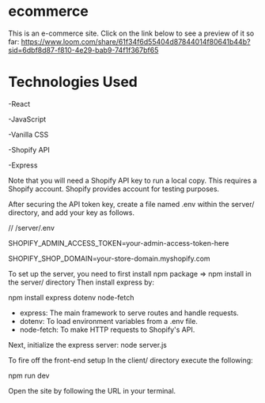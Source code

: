 # ecommerce
This is an e-commerce site. Click on the link below to see a preview of it so far:
https://www.loom.com/share/61f34f6d55404d87844014f80641b44b?sid=6dbf8d87-f810-4e29-bab9-74f1f367bf65

# Technologies Used

-React

-JavaScript

-Vanilla CSS

-Shopify API

-Express

Note that you will need a Shopify API key to run a local copy. This requires a Shopify account. Shopify provides account for testing purposes.

After securing the API token key, create a file named .env within the server/ directory, and add your key as follows.

//  /server/.env

SHOPIFY_ADMIN_ACCESS_TOKEN=your-admin-access-token-here

SHOPIFY_SHOP_DOMAIN=your-store-domain.myshopify.com

To set up the server, you need to first install npm package => npm install in the server/ directory
Then install express by:

npm install express dotenv node-fetch

- express: The main framework to serve routes and handle requests.
- dotenv: To load environment variables from a .env file.
- node-fetch: To make HTTP requests to Shopify's API.

Next, initialize the express server:
node server.js

To fire off the front-end setup In the client/ directory execute the following:

npm run dev

Open the site by following the URL in your terminal.
